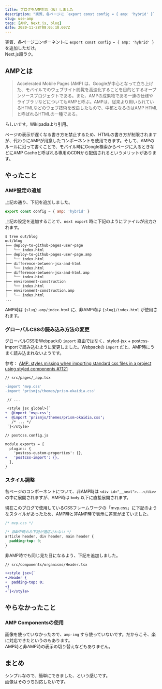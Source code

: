 ```yaml
---
title: ブログをAMP対応（仮）しました
description: "実質、各ページに `export const config = { amp: 'hybrid' }` を追加しただけ。next.js超ラク。"
slug: use-amp
tags: [AMP, Next.js, blog]
date: 2020-11-28T08:05:18.607Z
---
```


実質、各ページコンポーネントに `export const config = { amp: 'hybrid' }` を追加しただけ。  
Next.js超ラク。


## AMPとは

> Accelerated Mobile Pages (AMP) は、Googleが中心となって立ち上げた、モバイルでのウェブサイト閲覧を高速化することを目的とするオープンソースプロジェクトである。また、AMPの成果物である一連の仕様やライブラリなどについてもAMPと呼ぶ。AMPは、従来より用いられているHTMLなどのウェブ技術を改良したもので、中核となるのはAMP HTMLと呼ばれるHTMLの一種である。

らしいです。Wikipadiaより引用。

ページの表示が遅くなる書き方を禁止するため、HTMLの書き方が制限されますが、代わりにAMPが用意したコンポーネントを使用できます。そして、AMPのルールに沿って書くことで、モバイル時にGoogle検索からページに入るときなどにAMP Cacheと呼ばれる専用のCDNから配信されるというメリットがあります。


## やったこと

### AMP設定の追加

上記の通り、下記を追加しました。

```js
export const config = { amp: 'hybrid' }
```

上記の設定を追加することで、`next export` 時に下記のようにファイルが出力されます。

```bash
$ tree out/blog
out/blog
├── deploy-to-github-pages-user-page
│   └── index.html
├── deploy-to-github-pages-user-page.amp
│   └── index.html
├── difference-between-jsx-and-html
│   └── index.html
├── difference-between-jsx-and-html.amp
│   └── index.html
├── environment-construction
│   └── index.html
├── environment-construction.amp
│   └── index.html
...
```

AMP時は `{slug}.amp/index.html` に、非AMP時は `{slug}/index.html` が使用されます。


### グローバルCSSの読み込み方法の変更

グローバルCSSをWebpackの `import` 経由ではなく、styled-jsx + postcss-importで読み込むように変更しました。Webpackの `import` だと、AMP時にうまく読み込まれないようです。

参考： [AMP: styles missing when importing standard css files in a project using styled components #7121](https://github.com/vercel/next.js/issues/7121)

```diff
// src/pages/_app.tsx

-import 'mvp.css'
-import 'prismjs/themes/prism-okaidia.css'

 // ...

 <style jsx global>{`
+  @import 'mvp.css';
+  @import 'prismjs/themes/prism-okaidia.css';
   /* ... */
 `}</style>
```

```diff
// postcss.config.js

module.exports = {
  plugins: {
    'postcss-custom-properties': {},
+   'postcss-import': {},
  },
}
```


### スタイル調整

各ページのコンポーネントについて、非AMP時は `<div id="__next">...</div>` の中に展開されますが、AMP時は `body` 以下に直接展開されます。

現在このブログで使用しているCSSフレームワークの「mvp.css」に下記のようなスタイルがあったため、AMP時と非AMP時で表示に差異が出ていました。

```css
/* mvp.css */

/* 非AMP時のみ下記が適応されない */
article header, div header, main header {
  padding-top: 0;
}
```

非AMP時でも同じ見た目になるよう、下記を追加しました。

```diff
// src/components/organisms/Header.tsx

+<style jsx>{`
+.Header {
+  padding-top: 0;
+}
+`}</style>
```


## やらなかったこと

### AMP Componentsの使用

画像を使っていなかったので、`amp-img` すら使っていないです。だからこそ、楽に対応できたというのもあります。  
AMP時と非AMP時の表示の切り替えなどもありません。


## まとめ
シンプルなので、簡単にできました、という感じです。  
画像はそのうち対応したいです。
